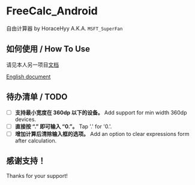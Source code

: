 # FreeCalc_Android
自由计算器 by HoraceHyy A.K.A. `MSFT_SuperFan`

## 如何使用 / How To Use
请见本人另一项目[文档](https://github.com/HoraceHuang-ui/Utilities_Collections#-%E8%87%AA%E7%94%B1%E8%AE%A1%E7%AE%97%E5%99%A8)

[English document](https://github.com/HoraceHuang-ui/Utilities_Collections/blob/master/README_English.md#-free-calculator)

## 待办清单 / TODO
- [ ] **支持最小宽度在 360dp 以下的设备。** Add support for min width 360dp devices.
- [ ] **直接按 “.” 即可输入 “0.”。** Tap '.' for '0.'.
- [ ] **增加计算后清除输入框的选项。** Add an option to clear expressions form after calculation.

## 感谢支持！
Thanks for your support!
